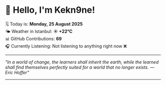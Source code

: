 # 👋 Hello, I'm Kekn9ne!

🗓️ Today is: **Monday, 25 August 2025**  
🌤️ Weather in Istanbul: **☀️   +22°C**  
📊 GitHub Contributions: **69**  
🎧 Currently Listening: Not listening to anything right now ❌

---

_"In a world of change, the learners shall inherit the earth, while the learned shall find themselves perfectly suited for a world that no longer exists. — *Eric Hoffer*"_

---
